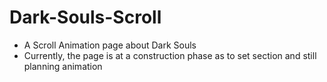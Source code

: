 # Dark-Souls-Scroll
- A Scroll Animation page about Dark Souls
- Currently, the page is at a construction phase as to set section and still planning animation
